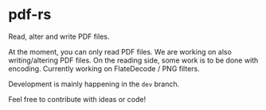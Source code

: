 # pdf-rs
Read, alter and write PDF files.

At the moment, you can only read PDF files. We are working on also writing/altering PDF files. On the reading side, some work is to be done with encoding. Currently working on FlateDecode / PNG filters.

Development is mainly happening in the `dev` branch.

Feel free to contribute with ideas or code!
